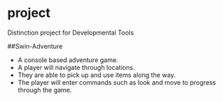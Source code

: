 # project
Distinction project for Developmental Tools

##Swin-Adventure
  + A console based adventure game.
  + A player will navigate through locations.
  + They are able to pick up and use items along the way.
  + The player will enter commands such as look and move to progress through the game.
